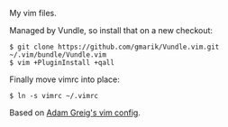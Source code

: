 My vim files.

Managed by Vundle, so install that on a new checkout:

    $ git clone https://github.com/gmarik/Vundle.vim.git ~/.vim/bundle/Vundle.vim
    $ vim +PluginInstall +qall

Finally move vimrc into place:
    
    $ ln -s vimrc ~/.vimrc

Based on [Adam Greig's vim config](https://github.com/adamgreig/dotvim).
